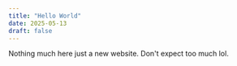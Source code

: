 ```yaml
---
title: "Hello World"
date: 2025-05-13
draft: false
---
```


Nothing much here just a new website. Don't expect too much lol.